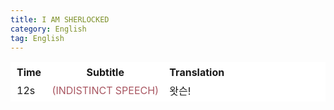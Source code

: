 ```yaml
---
title: I AM SHERLOCKED 
category: English
tag: English
---
```


<html>
  <head>
    <style>
      table, th, td{
         border:1px solid #FFFFFF;
         background-color:#FFFFFF;
       }
    </style>
  </head>
  <body>
<table>
      <tr><th>Time</th><th>Subtitle</th><th>Translation</th></tr>
  <tr><td>12s</td><td><span style="color:#A95762">(INDISTINCT SPEECH)</span></td><td>왓슨!</td></tr>
</table>
